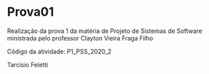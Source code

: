 # Prova01

Realização da prova 1 da matéria de Projeto de Sistemas de Software ministrada pelo professor Clayton Vieira Fraga Filho

Código da atividade: P1_PSS_2020_2

Tarcísio Feletti
